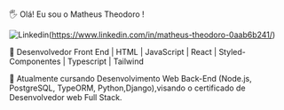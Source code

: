 🖐️ Olá! Eu sou o Matheus Theodoro !

![Linkedin](https://img.shields.io/badge/LinkedIn-0077B5?style=for-the-badge&logo=linkedin&logoColor=white)(https://www.linkedin.com/in/matheus-theodoro-0aab6b241/)

📱 Desenvolvedor Front End | HTML | JavaScript | React | Styled-Componentes | Typescript | Tailwind

🌱 Atualmente cursando Desenvolvimento Web Back-End (Node.js, PostgreSQL, TypeORM, Python,Django),visando o certificado de Desenvolvedor web Full Stack.

